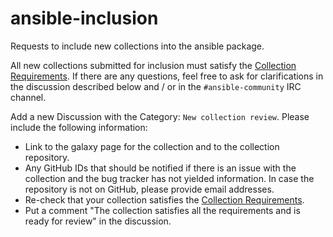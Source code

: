 # ansible-inclusion
Requests to include new collections into the ansible package.

All new collections submitted for inclusion must satisfy the [Collection Requirements](https://github.com/ansible-collections/overview/blob/main/collection_requirements.rst).
If there are any questions, feel free to ask for clarifications in the discussion described below and / or in the `#ansible-community` IRC channel.

Add a new Discussion with the Category: `New collection review`.  Please include the following information:

* Link to the galaxy page for the collection and to the collection repository.
* Any GitHub IDs that should be notified if there is an issue with the collection and the bug tracker has not yielded information.
  In case the repository is not on GitHub, please provide email addresses.
* Re-check that your collection satisfies the [Collection Requirements](https://github.com/ansible-collections/overview/blob/main/collection_requirements.rst).
* Put a comment "The collection satisfies all the requirements and is ready for review" in the discussion.
